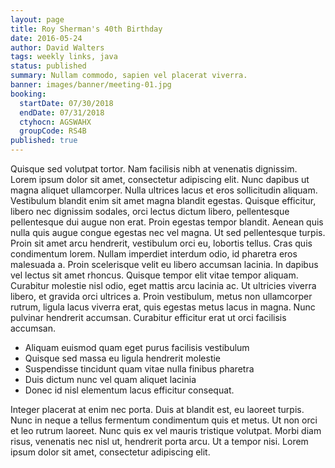 ```yaml
---
layout: page
title: Roy Sherman's 40th Birthday
date: 2016-05-24
author: David Walters
tags: weekly links, java
status: published
summary: Nullam commodo, sapien vel placerat viverra.
banner: images/banner/meeting-01.jpg
booking:
  startDate: 07/30/2018
  endDate: 07/31/2018
  ctyhocn: AGSWAHX
  groupCode: RS4B
published: true
---
```

Quisque sed volutpat tortor. Nam facilisis nibh at venenatis dignissim. Lorem ipsum dolor sit amet, consectetur adipiscing elit. Nunc dapibus ut magna aliquet ullamcorper. Nulla ultrices lacus et eros sollicitudin aliquam. Vestibulum blandit enim sit amet magna blandit egestas. Quisque efficitur, libero nec dignissim sodales, orci lectus dictum libero, pellentesque pellentesque dui augue non erat. Proin egestas tempor blandit. Aenean quis nulla quis augue congue egestas nec vel magna. Ut sed pellentesque turpis. Proin sit amet arcu hendrerit, vestibulum orci eu, lobortis tellus. Cras quis condimentum lorem. Nullam imperdiet interdum odio, id pharetra eros malesuada a.
Proin scelerisque velit eu libero accumsan lacinia. In dapibus vel lectus sit amet rhoncus. Quisque tempor elit vitae tempor aliquam. Curabitur molestie nisl odio, eget mattis arcu lacinia ac. Ut ultricies viverra libero, et gravida orci ultrices a. Proin vestibulum, metus non ullamcorper rutrum, ligula lacus viverra erat, quis egestas metus lacus in magna. Nunc pulvinar hendrerit accumsan. Curabitur efficitur erat ut orci facilisis accumsan.

* Aliquam euismod quam eget purus facilisis vestibulum
* Quisque sed massa eu ligula hendrerit molestie
* Suspendisse tincidunt quam vitae nulla finibus pharetra
* Duis dictum nunc vel quam aliquet lacinia
* Donec id nisl elementum lacus efficitur consequat.

Integer placerat at enim nec porta. Duis at blandit est, eu laoreet turpis. Nunc in neque a tellus fermentum condimentum quis et metus. Ut non orci et leo rutrum laoreet. Nunc quis ex vel mauris tristique volutpat. Morbi diam risus, venenatis nec nisl ut, hendrerit porta arcu. Ut a tempor nisi. Lorem ipsum dolor sit amet, consectetur adipiscing elit.
